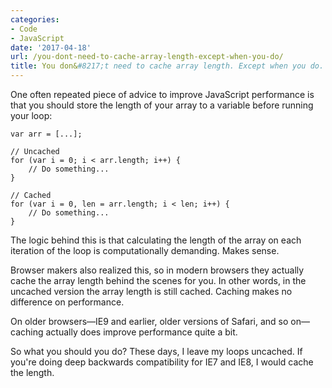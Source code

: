 ```yaml
---
categories:
- Code
- JavaScript
date: '2017-04-18'
url: /you-dont-need-to-cache-array-length-except-when-you-do/
title: You don&#8217;t need to cache array length. Except when you do.
---
```


One often repeated piece of advice to improve JavaScript performance is that you should store the length of your array to a variable before running your loop:

<pre><code class="lang-javascript">var arr = [...];

// Uncached
for (var i = 0; i &lt; arr.length; i++) {
    // Do something...
}

// Cached
for (var i = 0, len = arr.length; i &lt; len; i++) {
    // Do something...
}
</code></pre>

The logic behind this is that calculating the length of the array on each iteration of the loop is computationally demanding. Makes sense.

Browser makers also realized this, so in modern browsers they actually cache the array length behind the scenes for you. In other words, in the uncached version the array length is still cached. Caching makes no difference on performance.

On older browsers&mdash;IE9 and earlier, older versions of Safari, and so on&mdash;caching actually does improve performance quite a bit.

So what you should you do? These days, I leave my loops uncached. If you're doing deep backwards compatibility for IE7 and IE8, I would cache the length.